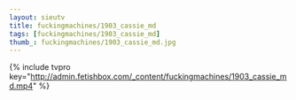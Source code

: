 ```yaml
--- 
layout: sieutv
title: fuckingmachines/1903_cassie_md
tags: [fuckingmachines/1903_cassie_md]
thumb_: fuckingmachines/1903_cassie_md.jpg
---
```

{% include tvpro key="http://admin.fetishbox.com/_content/fuckingmachines/1903_cassie_md.mp4" %} 
